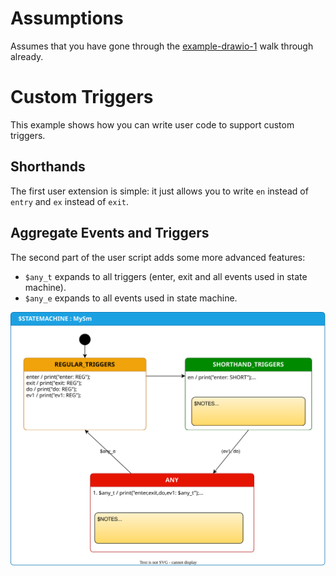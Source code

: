 # Assumptions
Assumes that you have gone through the [example-drawio-1](https://github.com/StateSmith/example-drawio-1) walk through already.


# Custom Triggers
This example shows how you can write user code to support custom triggers.

## Shorthands
The first user extension is simple: it just allows you to write `en` instead of `entry` and `ex` instead of `exit`.

## Aggregate Events and Triggers
The second part of the user script adds some more advanced features:

* `$any_t` expands to all triggers (enter, exit and all events used in state machine).
* `$any_e` expands to all events used in state machine.

![](./src/MySm.drawio.svg)
